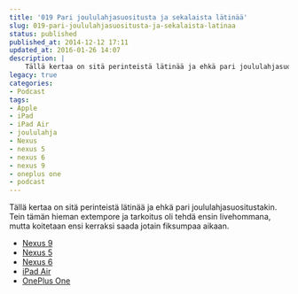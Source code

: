 ```yaml
---
title: '019 Pari joululahjasuositusta ja sekalaista lätinää'
slug: 019-pari-joululahjasuositusta-ja-sekalaista-latinaa
status: published
published_at: 2014-12-12 17:11
updated_at: 2016-01-26 14:07
description: |
    Tällä kertaa on sitä perinteistä lätinää ja ehkä pari joululahjasuositustakin. Tein tämän hieman extempore ja tarkoitus oli tehdä ensin livehommana, mutta koitetaan ensi kerraksi saada jotain fiksumpaa aikaan. Nexus 9 Nexus 5 Nexus 6 iPad Air OnePlus One
legacy: true
categories:
- Podcast
tags:
- Apple
- iPad
- iPad Air
- joululahja
- Nexus
- nexus 5
- nexus 6
- nexus 9
- oneplus one
- podcast
---
```


<p>Tällä kertaa on sitä perinteistä lätinää ja ehkä pari joululahjasuositustakin. Tein tämän hieman extempore ja tarkoitus oli tehdä ensin livehommana, mutta koitetaan ensi kerraksi saada jotain fiksumpaa aikaan.</p>
<ul>
<li><a href="https://www.google.com/nexus/9/" target="_blank">Nexus 9</a></li>
<li><a href="https://www.google.com/nexus/5/" target="_blank">Nexus 5</a></li>
<li><a href="https://www.google.com/nexus/5/" target="_blank">Nexus 6</a></li>
<li><a href="https://www.apple.com/fi/ipad-air-2/" target="_blank">iPad Air</a></li>
<li><a href="https://oneplus.net/" target="_blank">OnePlus One</a></li>
</ul>